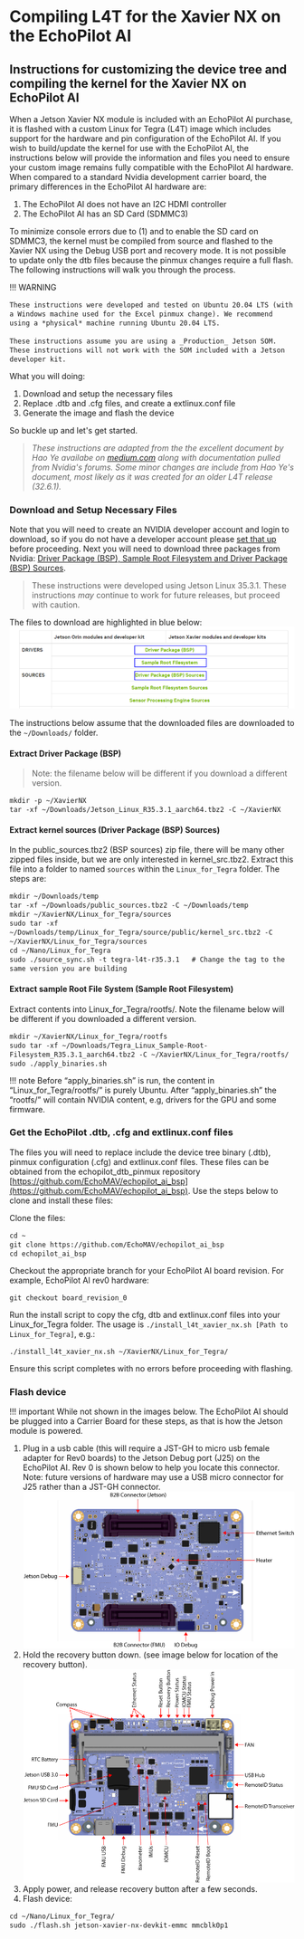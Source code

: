 # Compiling L4T for the Xavier NX on the EchoPilot AI

## Instructions for customizing the device tree and compiling the kernel for the Xavier NX on EchoPilot AI

When a Jetson Xavier NX module is included with an EchoPilot AI purchase, it is flashed with a custom Linux for Tegra (L4T) image which includes support for the hardware and pin configuration of the EchoPilot AI. If you wish to build/update the kernel for use with the EchoPilot AI, the instructions below will provide the information and files you need to ensure your custom image remains fully compatible with the EchoPilot AI hardware. When compared to a standard Nvidia development carrier board, the primary differences in the EchoPilot AI hardware are:

1. The EchoPilot AI does not have an I2C HDMI controller
2. The EchoPilot AI has an SD Card (SDMMC3)

To minimize console errors due to (1) and to enable the SD card on SDMMC3, the kernel must be compiled from source and flashed to the Xavier NX using the Debug USB port and recovery mode. It is not possible to update only the dtb files because the pinmux changes require a full flash. The following instructions will walk you through the process.

!!! WARNING
    
    These instructions were developed and tested on Ubuntu 20.04 LTS (with a Windows machine used for the Excel pinmux change). We recommend using a *physical* machine running Ubuntu 20.04 LTS.

    These instructions assume you are using a _Production_ Jetson SOM. These instructions will not work with the SOM included with a Jetson developer kit. 
    
What you will doing:

1. Download and setup the necessary files
2. Replace .dtb and .cfg files, and create a extlinux.conf file
3. Generate the image and flash the device

So buckle up and let's get started.

> _These instructions are adapted from the the excellent document by Hao Ye availabe on [medium.com](https://medium.com/@haoye94/editing-device-tree-and-compiling-kernel-for-nvidia-jetson-xavier-nx-11a1df20939c) along with documentation pulled from Nvidia's forums. Some minor changes are include from Hao Ye's document, most likely as it was created for an older L4T release (32.6.1)._

### Download and Setup Necessary Files

Note that you will need to create an NVIDIA developer account and login to download, so if you do not have a developer account please [set that up](https://developer.nvidia.com/login) before proceeding. 
Next you will need to download three packages from Nvidia: [Driver Package (BSP), Sample Root Filesystem and Driver Package (BSP) Sources](https://developer.nvidia.com/embedded/jetson-linux). 

> These instructions were developed using Jetson Linux 35.3.1. These instructions _may_ continue to work for future releases,   but proceed with caution.

The files to download are highlighted in blue below:
![l4t_downloads](assets/l4t_downloads.png)

The instructions below assume that the downloaded files are downloaded to the `~/Downloads/` folder.  

#### Extract Driver Package (BSP)
> Note: the filename below will be different if you download a different version.

```
mkdir -p ~/XavierNX
tar -xf ~/Downloads/Jetson_Linux_R35.3.1_aarch64.tbz2 -C ~/XavierNX
```
#### Extract kernel sources (Driver Package (BSP) Sources)
In the public_sources.tbz2 (BSP sources) zip file, there will be many other zipped files inside, but we are only interested in kernel_src.tbz2. Extract this file into a folder to named `sources` within the `Linux_for_Tegra` folder. The steps are:
```
mkdir ~/Downloads/temp
tar -xf ~/Downloads/public_sources.tbz2 -C ~/Downloads/temp
mkdir ~/XavierNX/Linux_for_Tegra/sources
sudo tar -xf ~/Downloads/temp/Linux_for_Tegra/source/public/kernel_src.tbz2 -C ~/XavierNX/Linux_for_Tegra/sources
cd ~/Nano/Linux_for_Tegra
sudo ./source_sync.sh -t tegra-l4t-r35.3.1   # Change the tag to the same version you are building
```
#### Extract sample Root File System  (Sample Root Filesystem)
Extract contents into Linux_for_Tegra/rootfs/. Note the filename below will be different if you downloaded a different version.
```
mkdir ~/XavierNX/Linux_for_Tegra/rootfs
sudo tar -xf ~/Downloads/Tegra_Linux_Sample-Root-Filesystem_R35.3.1_aarch64.tbz2 -C ~/XavierNX/Linux_for_Tegra/rootfs/
sudo ./apply_binaries.sh
```
!!! note
    Before “apply_binaries.sh” is run, the content in “Linux_for_Tegra/rootfs/” is purely Ubuntu. After “apply_binaries.sh” the “rootfs/” will contain NVIDIA content, e.g, drivers for the GPU and some firmware.
    
### Get the EchoPilot .dtb, .cfg and extlinux.conf files

The files you will need to replace include the device tree binary (.dtb), pinmux configuration (.cfg) and extlinux.conf files. These files can be obtained from the echopilot_dtb_pinmux repository [https://github.com/EchoMAV/echopilot_ai_bsp](https://github.com/EchoMAV/echopilot_ai_bsp). Use the steps below to clone and install these files:

Clone the files:
```
cd ~
git clone https://github.com/EchoMAV/echopilot_ai_bsp
cd echopilot_ai_bsp
```
Checkout the appropriate branch for your EchoPilot AI board revision. For example, EchoPilot AI rev0 hardware:
```
git checkout board_revision_0
```
Run the install script to copy the cfg, dtb and extlinux.conf files into your Linux_for_Tegra folder. The usage is `./install_l4t_xavier_nx.sh [Path to Linux_for_Tegra]`, e.g.:
```
./install_l4t_xavier_nx.sh ~/XavierNX/Linux_for_Tegra/
```
Ensure this script completes with no errors before proceeding with flashing.

### Flash device
!!! important
    While not shown in the images below. The EchoPilot AI should be plugged into a Carrier Board for these steps, as that is how the Jetson module is powered. 
1. Plug in a usb cable (this will require a JST-GH to micro usb female adapter for Rev0 boards) to the Jetson Debug port (J25) on the EchoPilot AI. Rev 0 is shown below to help you locate this connector. Note: future versions of hardware may use a USB micro connector for J25 rather than a JST-GH connector.
![Bottom Side Components](assets/bottom-side-labels.png)
2. Hold the recovery button down. (see image below for location of the recovery button).
![Top Side Components](assets/top-side-labels.png)
3. Apply power, and release recovery button after a few seconds.
4. Flash device:

```
cd ~/Nano/Linux_for_Tegra/
sudo ./flash.sh jetson-xavier-nx-devkit-emmc mmcblk0p1
```



